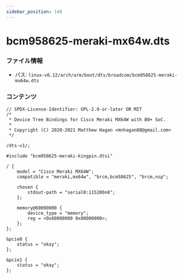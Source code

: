 ```yaml
---
sidebar_position: 148
---
```

# bcm958625-meraki-mx64w.dts

### ファイル情報

- パス: `linux-v6.12/arch/arm/boot/dts/broadcom/bcm958625-meraki-mx64w.dts`

### コンテンツ

```dts
// SPDX-License-Identifier: GPL-2.0-or-later OR MIT
/*
 * Device Tree Bindings for Cisco Meraki MX64W with B0+ SoC.
 *
 * Copyright (C) 2020-2021 Matthew Hagan <mnhagan88@gmail.com>
 */

/dts-v1/;

#include "bcm958625-meraki-kingpin.dtsi"

/ {
	model = "Cisco Meraki MX64W";
	compatible = "meraki,mx64w", "brcm,bcm58625", "brcm,nsp";

	chosen {
		stdout-path = "serial0:115200n8";
	};

	memory@60000000 {
		device_type = "memory";
		reg = <0x60000000 0x80000000>;
	};
};

&pcie0 {
	status = "okay";
};

&pcie1 {
	status = "okay";
};

```

